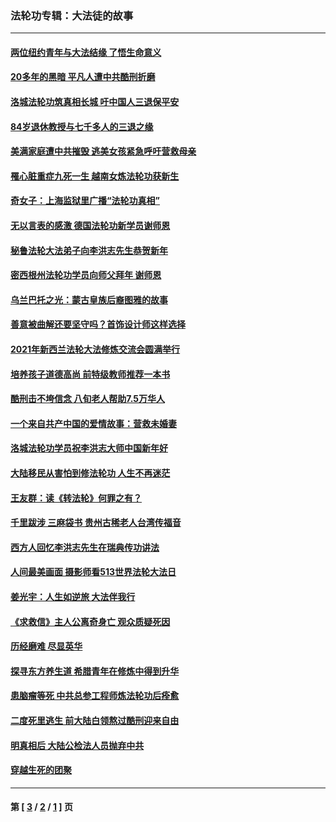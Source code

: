 ### 法轮功专辑：大法徒的故事
---
#### [两位纽约青年与大法结缘 了悟生命意义](../../pages/nf1147481/n14002785.md?08080430) 
#### [20多年的黑暗 平凡人遭中共酷刑折磨](../../pages/nf1147481/n13997976.md?08080430) 
#### [洛城法轮功筑真相长城 吁中国人三退保平安](../../pages/nf1147481/n13892471.md?08080430) 
#### [84岁退休教授与七千多人的三退之缘](../../pages/nf1147481/n13796650.md?08080430) 
#### [美满家庭遭中共摧毁 逃美女孩紧急呼吁营救母亲](../../pages/nf1147481/n13792859.md?08080430) 
#### [罹心脏重症九死一生 越南女炼法轮功获新生](../../pages/nf1147481/n13732766.md?08080430) 
#### [奇女子：上海监狱里广播“法轮功真相”](../../pages/nf1147481/n13726443.md?08080430) 
#### [无以言表的感激 德国法轮功新学员谢师恩](../../pages/nf1147481/n13543790.md?08080430) 
#### [秘鲁法轮大法弟子向李洪志先生恭贺新年](../../pages/nf1147481/n13540182.md?08080430) 
#### [密西根州法轮功学员向师父拜年 谢师恩](../../pages/nf1147481/n13538183.md?08080430) 
#### [乌兰巴托之光：蒙古皇族后裔图雅的故事](../../pages/nf1147481/n13155759.md?08080430) 
#### [善意被曲解还要坚守吗？首饰设计师这样选择](../../pages/nf1147481/n13077575.md?08080430) 
#### [2021年新西兰法轮大法修炼交流会圆满举行](../../pages/nf1147481/n13033149.md?08080430) 
#### [培养孩子道德高尚 前特级教师推荐一本书](../../pages/nf1147481/n12938640.md?08080430) 
#### [酷刑击不垮信念 八旬老人帮助7.5万华人](../../pages/nf1147481/n12880712.md?08080430) 
#### [一个来自共产中国的爱情故事：营救未婚妻](../../pages/nf1147481/n12778386.md?08080430) 
#### [洛城法轮功学员祝李洪志大师中国新年好](../../pages/nf1147481/n12724685.md?08080430) 
#### [大陆移民从害怕到修法轮功 人生不再迷茫](../../pages/nf1147481/n12414325.md?08080430) 
#### [王友群：读《转法轮》何罪之有？](../../pages/nf1147481/n12408647.md?08080430) 
#### [千里跋涉 三麻袋书 贵州古稀老人台湾传福音](../../pages/nf1147481/n12198750.md?08080430) 
#### [西方人回忆李洪志先生在瑞典传功讲法](../../pages/nf1147481/n12099607.md?08080430) 
#### [人间最美画面 摄影师看513世界法轮大法日](../../pages/nf1147481/n12094118.md?08080430) 
#### [姜光宇：人生如逆旅 大法伴我行](../../pages/nf1147481/n12088664.md?08080430) 
#### [《求救信》主人公离奇身亡 观众质疑死因](../../pages/nf1147481/n11845215.md?08080430) 
#### [历经磨难 尽显英华](../../pages/nf1147481/n11723297.md?08080430) 
#### [探寻东方养生道 希腊青年在修炼中得到升华](../../pages/nf1147481/n11494502.md?08080430) 
#### [患脑瘤等死 中共总参工程师炼法轮功后痊愈](../../pages/nf1147481/n11466682.md?08080430) 
#### [二度死里逃生 前大陆白领熬过酷刑迎来自由](../../pages/nf1147481/n11368594.md?08080430) 
#### [明真相后 大陆公检法人员抛弃中共](../../pages/nf1147481/n11358618.md?08080430) 
#### [穿越生死的团聚](../../pages/nf1147481/n11258922.md?08080430) 

---
#### 第 [ [3](./3.md?08080430) / [2](./2.md?08080430) / [1](./1.md?08080430) ] 页
